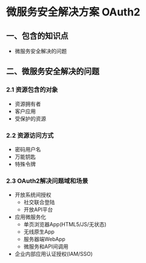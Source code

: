 # 微服务安全解决方案 OAuth2

## 一、包含的知识点

- 微服务安全解决的问题



## 二、微服务安全解决的问题

### 2.1 资源包含的对象

- 资源拥有者
- 客户应用
- 受保护的资源



### 2.2 资源访问方式

- 密码用户名
- 万能钥匙
- 特殊令牌 



### 2.3 OAuth2解决问题域和场景

- 开放系统间授权
  - 社交联合登陆
  - 开放API平台
- 应用微服务化
  - 单页浏览器App(HTML5/JS/无状态)
  - 无线原生App
  - 服务器端WebApp
  - 微服务和API间调用
- 企业内部应用认证授权(IAM/SSO)







